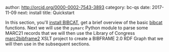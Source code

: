 author: http://orcid.org/0000-0002-7543-3893
category: bc-qs
date: 2017-11-09
next: install
title: Quickstart

In this section, you'll [install BIBCAT](/topic/install),
get a brief overview of the basic [bibcat](/topic/importing-bibcat)
functions. Next we will use the `pymarc` Python module to
parse some MARC21 records that we will then use the Library
of Congress [marc2bibframe2](/topic/marc2bibframe2) XSLT project 
to create a BIBFRAME 2.0 RDF Graph that we will then use in the 
subsequent sections.
